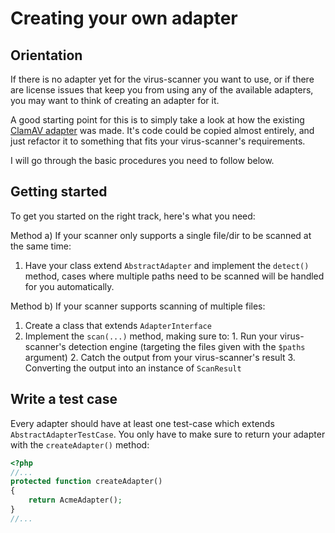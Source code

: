 # Creating your own adapter

## Orientation

If there is no adapter yet for the virus-scanner you want to use, or if there are license issues that keep you from using
any of the available adapters, you may want to think of creating an adapter for it.

A good starting point for this is to simply take a look at how the existing [ClamAV adapter](https://github.com/cleentfaar/tissue-clamav-adapter)
was made. It's code could be copied almost entirely, and just refactor it to something that fits your virus-scanner's requirements.

I will go through the basic procedures you need to follow below.


## Getting started

To get you started on the right track, here's what you need:

Method a) If your scanner only supports a single file/dir to be scanned at the same time:

  1. Have your class extend `AbstractAdapter` and implement the `detect()` method, cases where multiple paths need to
     be scanned will be handled for you automatically.

Method b) If your scanner supports scanning of multiple files:

  1. Create a class that extends `AdapterInterface`
  2. Implement the `scan(...)` method, making sure to:
    1. Run your virus-scanner's detection engine (targeting the files given with the `$paths` argument)
    2. Catch the output from your virus-scanner's result
    3. Converting the output into an instance of `ScanResult`


## Write a test case

Every adapter should have at least one test-case which extends `AbstractAdapterTestCase`.
You only have to make sure to return your adapter with the `createAdapter()` method:
```php
<?php
//...
protected function createAdapter()
{
    return AcmeAdapter();
}
//...
```
